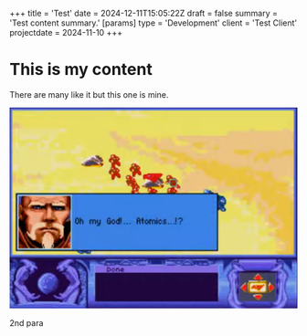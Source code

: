 +++
title = 'Test'
date = 2024-12-11T15:05:22Z
draft = false
summary = 'Test content summary.'
[params]
  type = 'Development'
  client = 'Test Client'
  projectdate = 2024-11-10
+++
# This is my content

There are many like it but this one is mine.

![Atomic](atomics.png)

2nd para
